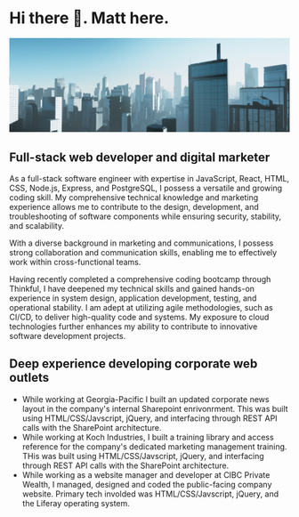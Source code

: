 # Hi there 👋. Matt here.
<picture>
  <source media="(prefers-color-scheme: dark)" srcset="city_skyline_dark_mode_banner.png">
  <source media="(prefers-color-scheme: light)" srcset="city_skyline_light_mode_banner.png">
  <img alt="City skyline" src="city_skyline_light_mode_banner.png">
</picture>

## Full-stack web developer and digital marketer
As a full-stack software engineer with expertise in JavaScript, React, HTML, CSS, Node.js, Express, and PostgreSQL, I possess a versatile and growing coding skill. My comprehensive technical knowledge and marketing experience allows me to contribute to the design, development, and troubleshooting of software components while ensuring security, stability, and scalability.

With a diverse background in marketing and communications, I possess strong collaboration and communication skills, enabling me to effectively work within cross-functional teams.

Having recently completed a comprehensive coding bootcamp through Thinkful, I have deepened my technical skills and gained hands-on experience in system design, application development, testing, and operational stability. I am adept at utilizing agile methodologies, such as CI/CD, to deliver high-quality code and systems. My exposure to cloud technologies further enhances my ability to contribute to innovative software development projects.

## Deep experience developing corporate web outlets
- While working at Georgia-Pacific I built an updated corporate news layout in the company's internal Sharepoint enrivonrment. This was built using HTML/CSS/Javscript, jQuery, and interfacing through REST API calls with the SharePoint architecture.
- While working at Koch Industries, I built a training library and access reference for the company's dedicated marketing management training. THis was built using HTML/CSS/Javscript, jQuery, and interfacing through REST API calls with the SharePoint architecture.
- While working as a website manager and developer at CIBC Private Wealth, I managed, designed and coded the public-facing company website. Primary tech involded was HTML/CSS/Javscript, jQuery, and the Liferay operating system.



